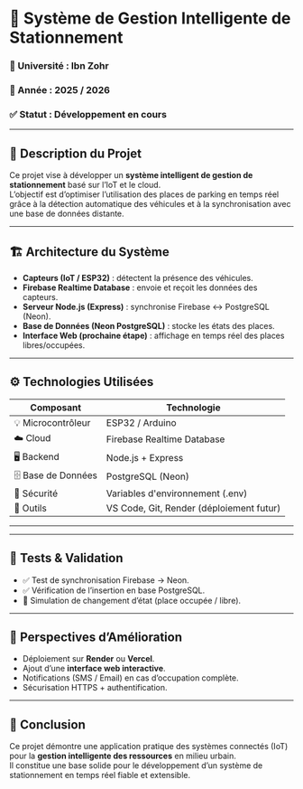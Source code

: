 # 🚗 Système de Gestion Intelligente de Stationnement

### 🏫 Université : Ibn Zohr  
### 📅 Année : 2025 / 2026 
### ✅ Statut : Développement en cours  

---

## 🧠 Description du Projet

Ce projet vise à développer un **système intelligent de gestion de stationnement** basé sur l’IoT et le cloud.  
L’objectif est d’optimiser l’utilisation des places de parking en temps réel grâce à la détection automatique des véhicules et à la synchronisation avec une base de données distante.

---

## 🏗️ Architecture du Système

- **Capteurs (IoT / ESP32)** : détectent la présence des véhicules.  
- **Firebase Realtime Database** : envoie et reçoit les données des capteurs.  
- **Serveur Node.js (Express)** : synchronise Firebase ↔ PostgreSQL (Neon).  
- **Base de Données (Neon PostgreSQL)** : stocke les états des places.  
- **Interface Web (prochaine étape)** : affichage en temps réel des places libres/occupées.

---

## ⚙️ Technologies Utilisées

| Composant | Technologie |
|------------|--------------|
| 💡 Microcontrôleur | ESP32 / Arduino |
| ☁️ Cloud | Firebase Realtime Database |
| 🖥️ Backend | Node.js + Express |
| 🗄️ Base de Données | PostgreSQL (Neon) |
| 🔐 Sécurité | Variables d'environnement (.env) |
| 🧰 Outils | VS Code, Git, Render (déploiement futur) |

---

---

## 🧩 Tests & Validation

- ✅ Test de synchronisation Firebase → Neon.  
- ✅ Vérification de l’insertion en base PostgreSQL.  
- 🔄 Simulation de changement d’état (place occupée / libre).

---

## 🚀 Perspectives d’Amélioration

- Déploiement sur **Render** ou **Vercel**.  
- Ajout d’une **interface web interactive**.  
- Notifications (SMS / Email) en cas d’occupation complète.  
- Sécurisation HTTPS + authentification.

---

## 🏁 Conclusion

Ce projet démontre une application pratique des systèmes connectés (IoT) pour la **gestion intelligente des ressources** en milieu urbain.  
Il constitue une base solide pour le développement d’un système de stationnement en temps réel fiable et extensible.
